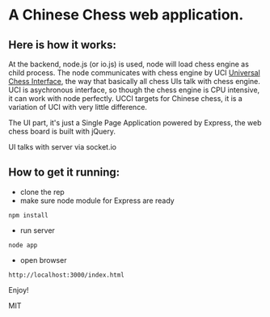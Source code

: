 # A Chinese Chess web application.  

## Here is how it works:

At the backend, node.js (or io.js) is used, node will load chess engine as child process. The node communicates with chess engine by UCI [Universal Chess Interface](http://en.wikipedia.org/wiki/Universal_Chess_Interface), the way that basically all chess UIs talk with chess engine. UCI is asychronous interface, so though the chess engine is CPU intensive, it can work with node perfectly. UCCI targets for Chinese chess, it is a variation of UCI with very little difference.  

The UI part, it's just a Single Page Application powered by Express, the web chess board is built with jQuery. 

UI talks with server via socket.io

## How to get it running:
- clone the rep
- make sure node module for Express are ready
````
npm install
````
- run server
````
node app
````
- open browser
````
http://localhost:3000/index.html
````

Enjoy!

MIT


